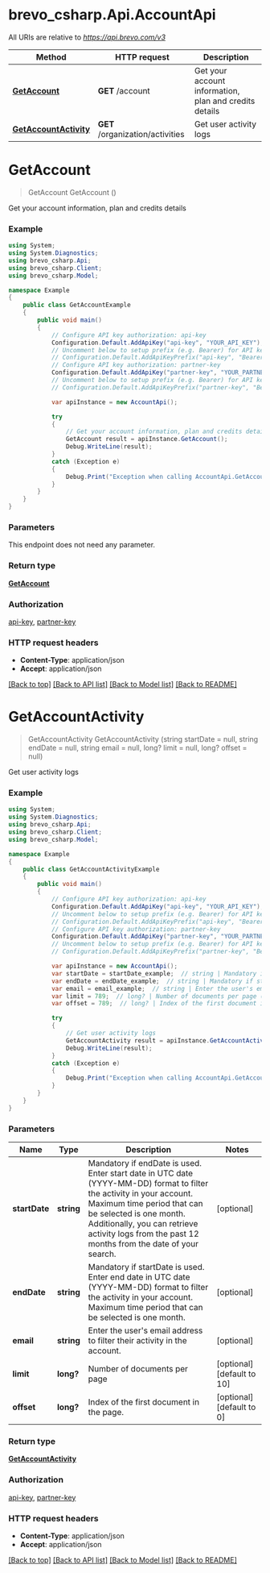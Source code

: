 # brevo_csharp.Api.AccountApi

All URIs are relative to *https://api.brevo.com/v3*

Method | HTTP request | Description
------------- | ------------- | -------------
[**GetAccount**](AccountApi.md#getaccount) | **GET** /account | Get your account information, plan and credits details
[**GetAccountActivity**](AccountApi.md#getaccountactivity) | **GET** /organization/activities | Get user activity logs


<a name="getaccount"></a>
# **GetAccount**
> GetAccount GetAccount ()

Get your account information, plan and credits details

### Example
```csharp
using System;
using System.Diagnostics;
using brevo_csharp.Api;
using brevo_csharp.Client;
using brevo_csharp.Model;

namespace Example
{
    public class GetAccountExample
    {
        public void main()
        {
            // Configure API key authorization: api-key
            Configuration.Default.AddApiKey("api-key", "YOUR_API_KEY");
            // Uncomment below to setup prefix (e.g. Bearer) for API key, if needed
            // Configuration.Default.AddApiKeyPrefix("api-key", "Bearer");
            // Configure API key authorization: partner-key
            Configuration.Default.AddApiKey("partner-key", "YOUR_PARTNER_KEY");
            // Uncomment below to setup prefix (e.g. Bearer) for API key, if needed
            // Configuration.Default.AddApiKeyPrefix("partner-key", "Bearer");

            var apiInstance = new AccountApi();

            try
            {
                // Get your account information, plan and credits details
                GetAccount result = apiInstance.GetAccount();
                Debug.WriteLine(result);
            }
            catch (Exception e)
            {
                Debug.Print("Exception when calling AccountApi.GetAccount: " + e.Message );
            }
        }
    }
}
```

### Parameters
This endpoint does not need any parameter.

### Return type

[**GetAccount**](GetAccount.md)

### Authorization

[api-key](../README.md#api-key), [partner-key](../README.md#partner-key)

### HTTP request headers

 - **Content-Type**: application/json
 - **Accept**: application/json

[[Back to top]](#) [[Back to API list]](../README.md#documentation-for-api-endpoints) [[Back to Model list]](../README.md#documentation-for-models) [[Back to README]](../README.md)

<a name="getaccountactivity"></a>
# **GetAccountActivity**
> GetAccountActivity GetAccountActivity (string startDate = null, string endDate = null, string email = null, long? limit = null, long? offset = null)

Get user activity logs

### Example
```csharp
using System;
using System.Diagnostics;
using brevo_csharp.Api;
using brevo_csharp.Client;
using brevo_csharp.Model;

namespace Example
{
    public class GetAccountActivityExample
    {
        public void main()
        {
            // Configure API key authorization: api-key
            Configuration.Default.AddApiKey("api-key", "YOUR_API_KEY");
            // Uncomment below to setup prefix (e.g. Bearer) for API key, if needed
            // Configuration.Default.AddApiKeyPrefix("api-key", "Bearer");
            // Configure API key authorization: partner-key
            Configuration.Default.AddApiKey("partner-key", "YOUR_PARTNER_KEY");
            // Uncomment below to setup prefix (e.g. Bearer) for API key, if needed
            // Configuration.Default.AddApiKeyPrefix("partner-key", "Bearer");

            var apiInstance = new AccountApi();
            var startDate = startDate_example;  // string | Mandatory if endDate is used. Enter start date in UTC date (YYYY-MM-DD) format to filter the activity in your account. Maximum time period that can be selected is one month. Additionally, you can retrieve activity logs from the past 12 months from the date of your search. (optional) 
            var endDate = endDate_example;  // string | Mandatory if startDate is used. Enter end date in UTC date (YYYY-MM-DD) format to filter the activity in your account. Maximum time period that can be selected is one month. (optional) 
            var email = email_example;  // string | Enter the user's email address to filter their activity in the account. (optional) 
            var limit = 789;  // long? | Number of documents per page (optional)  (default to 10)
            var offset = 789;  // long? | Index of the first document in the page. (optional)  (default to 0)

            try
            {
                // Get user activity logs
                GetAccountActivity result = apiInstance.GetAccountActivity(startDate, endDate, email, limit, offset);
                Debug.WriteLine(result);
            }
            catch (Exception e)
            {
                Debug.Print("Exception when calling AccountApi.GetAccountActivity: " + e.Message );
            }
        }
    }
}
```

### Parameters

Name | Type | Description  | Notes
------------- | ------------- | ------------- | -------------
 **startDate** | **string**| Mandatory if endDate is used. Enter start date in UTC date (YYYY-MM-DD) format to filter the activity in your account. Maximum time period that can be selected is one month. Additionally, you can retrieve activity logs from the past 12 months from the date of your search. | [optional] 
 **endDate** | **string**| Mandatory if startDate is used. Enter end date in UTC date (YYYY-MM-DD) format to filter the activity in your account. Maximum time period that can be selected is one month. | [optional] 
 **email** | **string**| Enter the user&#39;s email address to filter their activity in the account. | [optional] 
 **limit** | **long?**| Number of documents per page | [optional] [default to 10]
 **offset** | **long?**| Index of the first document in the page. | [optional] [default to 0]

### Return type

[**GetAccountActivity**](GetAccountActivity.md)

### Authorization

[api-key](../README.md#api-key), [partner-key](../README.md#partner-key)

### HTTP request headers

 - **Content-Type**: application/json
 - **Accept**: application/json

[[Back to top]](#) [[Back to API list]](../README.md#documentation-for-api-endpoints) [[Back to Model list]](../README.md#documentation-for-models) [[Back to README]](../README.md)

